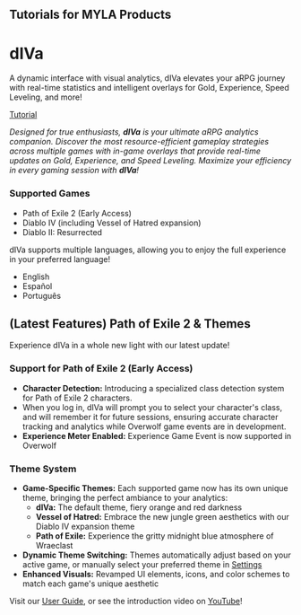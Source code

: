 ## Tutorials for MYLA Products

# dIVa 

A dynamic interface with visual analytics, dIVa elevates your aRPG journey with real-time statistics and intelligent overlays for Gold, Experience, Speed Leveling, and more!

[Tutorial](https://myla-llc.github.io/tutorials/dIVa/index.html)

*Designed for true enthusiasts, **dIVa** is your ultimate aRPG analytics companion. Discover the most resource-efficient gameplay strategies across multiple games with in-game overlays that provide real-time updates on Gold, Experience, and Speed Leveling. Maximize your efficiency in every gaming session with **dIVa**!*

### Supported Games
- Path of Exile 2 (Early Access)
- Diablo IV (including Vessel of Hatred expansion)
- Diablo II: Resurrected

dIVa supports multiple languages, allowing you to enjoy the full experience in your preferred language!
- English
- Español
- Português

## (Latest Features) Path of Exile 2 & Themes

Experience dIVa in a whole new light with our latest update!

### Support for Path of Exile 2 (Early Access)

- **Character Detection:** Introducing a specialized class detection system for Path of Exile 2 characters.
- When you log in, dIVa will prompt you to select your character's class, and will remember it for future sessions, ensuring accurate character tracking and analytics while Overwolf game events are in development.
- **Experience Meter Enabled:** Experience Game Event is now supported in Overwolf

### Theme System

- **Game-Specific Themes:** Each supported game now has its own unique theme, bringing the perfect ambiance to your analytics:
  - **dIVa:** The default theme, fiery orange and red darkness
  - **Vessel of Hatred:** Embrace the new jungle green aesthetics with our Diablo IV expansion theme
  - **Path of Exile:** Experience the gritty midnight blue atmosphere of Wraeclast
- **Dynamic Theme Switching:** Themes automatically adjust based on your active game, or manually select your preferred theme in [Settings](settings.html#themes)
- **Enhanced Visuals:** Revamped UI elements, icons, and color schemes to match each game's unique aesthetic

Visit our [User Guide](https://myla-llc.github.io/tutorials/dIVa/index.html), or see the introduction video on [YouTube](https://youtu.be/9ZPsBgi1_M8)!